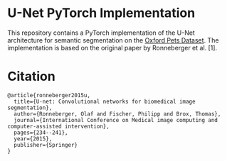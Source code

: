 # U-Net PyTorch Implementation

This repository contains a PyTorch implementation of the U-Net architecture for semantic segmentation on the [Oxford Pets Dataset](https://www.robots.ox.ac.uk/~vgg/data/pets/). The implementation is based on the original paper by Ronneberger et al. [1].

# Citation

```
@article{ronneberger2015u,
  title={U-net: Convolutional networks for biomedical image segmentation},
  author={Ronneberger, Olaf and Fischer, Philipp and Brox, Thomas},
  journal={International Conference on Medical image computing and computer-assisted intervention},
  pages={234--241},
  year={2015},
  publisher={Springer}
}
```
